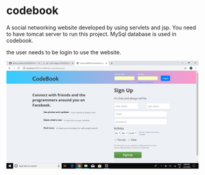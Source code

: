 # codebook

A social networking website developed by using servlets and jsp.
You need to have tomcat server to run this project.
MySql database is used in codebook.

the user needs to be login to use the website.

![alt text](https://raw.githubusercontent.com/mayankgarg03/codebook/master/WebContent/assets/img1.png)

